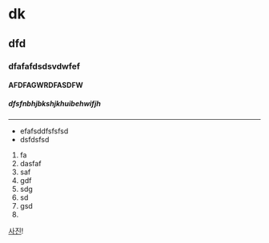 # dk
## dfd
### dfafafdsdsvdwfef
#### AFDFAGWRDFASDFW
##### dfsfnbhjbkshjkhuibehwifjh
-----
* efafsddfsfsfsd
* dsfdsfsd
1. fa
2. dasfaf
3. saf
4. gdf
5. sdg
6. sd
7. gsd
8. 
[사진](http://cfile2.uf.tistory.com/image/253EC03F5772041A074295)!
